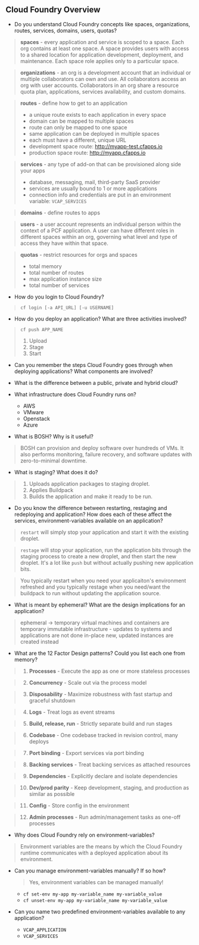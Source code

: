 ## Cloud Foundry Overview
- Do you understand Cloud Foundry concepts like spaces, organizations, routes, services, domains, users, quotas?

> **spaces** - every application and service is scoped to a space. Each org contains at least one space. A space provides users with access to a shared location for application development, deployment, and maintenance. Each space role applies only to a particular space.

> **organizations** - an org is a development account that an individual or multiple collaborators can own and use. All collaborators access an org with user accounts. Collaborators in an org share a resource quota plan, applications, services availability, and custom domains.

> **routes** - define how to get to an application
> - a unique route exists to each application in every space
> - domain can be mapped to multiple spaces
> - route can only be mapped to one space
> - same application can be deployed in multiple spaces
> - each must have a different, unique URL
> - development space route: http://myapp-test.cfapps.io
> - production space route: http://myapp.cfapps.io

> **services** - any type of add-on that can be provisioned along side your apps
> - database, messaging, mail, third-party SaaS provider
> - services are usually bound to 1 or more applications
> - connection info and credentials are put in an environment variable: `VCAP_SERVICES`

> **domains** - define routes to apps

> **users** - a user account represents an individual person within the context of a PCF application. A user can have different roles in different spaces within an org, governing what level and type of access they have within that space.

> **quotas** - restrict resources for orgs and spaces
> - total memory
> - total number of routes
> - max application instance size
> - total number of services

- How do you login to Cloud Foundry?
> `cf login [-a API_URL] [-u USERNAME]`

- How do you deploy an application? What are three activities involved?
> `cf push APP_NAME`
> 1. Upload
> 2. Stage
> 3. Start

- Can you remember the steps Cloud Foundry goes through when deploying applications? What components are involved?

- What is the difference between a public, private and hybrid cloud?

- What infrastructure does Cloud Foundry runs on?
  * AWS
  * VMware
  * Openstack
  * Azure 


- What is BOSH? Why is it useful?
> BOSH can provision and deploy software over hundreds of VMs. It also performs monitoring, failure recovery, and software updates with zero-to-minimal downtime.

- What is staging? What does it do?
> 1. Uploads application packages to staging droplet.
> 2. Applies Buildpack
> 3. Builds the application and make it ready to be run.

- Do you know the difference between restarting, restaging and redeploying and application? How does each of these affect the services, environment-variables available on an application?

> `restart` will simply stop your application and start it with the existing droplet.

> `restage` will stop your application, run the application bits through the staging process to create a new droplet, and then start the new droplet. It's a lot like `push` but without actually pushing new application bits.

> You typically restart when you need your applicaiton's environment refreshed and you typically restage when you need/want the buildpack to run without updating the application source.

- What is meant by ephemeral? What are the design implications for an application?
> ephemeral -> temporary
> virtual machines and containers are temporary
> immutable infrastructure - updates to systems and applications are not done in-place
> new, updated instances are created instead

- What are the 12 Factor Design patterns? Could you list each one from memory?

> 1. **Processes** - Execute the app as one or more stateless processes

> 2. **Concurrency** - Scale out via the process model

> 3. **Disposability** - Maximize robustness with fast startup and graceful shutdown

> 4. **Logs** - Treat logs as event streams

> 5. **Build, release, run** - Strictly separate build and run stages

> 6. **Codebase** - One codebase tracked in revision control, many deploys

> 7. **Port binding** - Export services via port binding

> 8. **Backing services** - Treat backing services as attached resources

> 9. **Dependencies** - Explicitly declare and isolate dependencies

> 10. **Dev/prod parity** - Keep development, staging, and production as similar as possible

> 11. **Config** - Store config in the environment

> 12. **Admin processes** - Run admin/management tasks as one-off processes

- Why does Cloud Foundry rely on environment-variables?
> Environment variables are the means by which the Cloud Foundry runtime communicates with a deployed application about its environment.

- Can you manage environment-variables manually? If so how?
  > Yes, environment variables can be managed manually!
    * `cf set-env my-app my-variable_name my-variable_value`
    * `cf unset-env my-app my-variable_name my-variable_value`

- Can you name two predefined environment-variables available to any application?
  * `VCAP_APPLICATION`
  * `VCAP_SERVICES`
